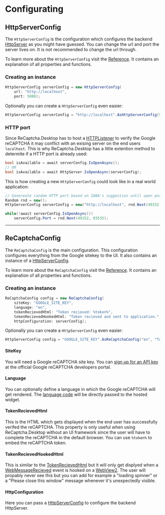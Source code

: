 # Configurating

## HttpServerConfig
The `HttpServerConfig` is the configuration which configures the backend [HttpServer](/http) as you might have guessed.
You can change the url and port the server lives on. It is not recommended to change the url through.

To learn more about the `HttpServerConfig` visit the [Reference](/reference/configuration#httpserverconfig).
It contains an explanation of all properties and functions.

### Creating an instance
```cs
HttpServerConfig serverConfig = new HttpServerConfig(
    url: "http://localhost",
    port: 5000);
```
Optionally you can create a `HttpServerConfig` even easier:
```cs
HttpServerConfig serverConfig = "http://localhost".AsHttpServerConfig(5000);
```

### HTTP port
Since ReCaptcha.Desktop has to host a [HTTPListener](https://learn.microsoft.com/en-us/dotnet/api/system.net.httplistener) to verify the Google reCAPTCHA it may conflict with an exising server on the end users `localhost`. This is why ReCaptcha.Desktop has a little extention method to determite if a HTTP port is already used:
```cs
bool isAvailable = await serverConfig.IsOpenAsync();
// OR
bool isAvailable = await HttpServer.IsOpenAsync(serverConfig);
```

This is how creating a new `HttpServerConfig` could look like in a real world application:
```cs
// Genereate random HTTP port based on IANA's suggestion until open port was found
Random rnd = new();
HttpServerConfig serverConfig = new("http://localhost", rnd.Next(49152, 65535));

while(!await serverConfig.IsOpenAsync())
    serverConfig.Port = rnd.Next(49152, 65535);
```

---

## ReCaptchaConfig
The `ReCaptchaConfig` is the main configuration. This configuration configures everything from the Google sitekey to the UI.
It also contains an instance of a [HttpServerConfig](#httpserverconfig).

To learn more about the `ReCaptchaConfig` visit the [Reference](/reference/configuration#recaptchaconfig).
It contains an explanation of all properties and functions.

### Creating an instance
```cs
ReCaptchaConfig config = new ReCaptchaConfig(
    siteKey: "GOOGLE_SITE_KEY",
    language: "en",
    tokenRecievedHtml: "Token recieved: %token%",
    tokenRecievedHookedHtml: "Token recieved and sent to application.",
    httpConfiguration: serverConfig);
```
Optionally you can create a `HttpServerConfig` even easier:
```cs
HttpServerConfig config = "GOOGLE_SITE_KEY".AsReCaptchaConfig("en", "Token recieved: %token%", "Token recieved and sent to application.", serverConfig);
```

#### SiteKey
You will need a Google reCAPTCHA site key. You can [sign up for an API key](http://www.google.com/recaptcha/admin) at the official Google reCAPTCHA developers portal.

#### Language
You can optionally define a language in which the Google reCAPTCHA will get rendered.
The [language code](https://developers.google.com/recaptcha/docs/language) will be directly passed to the hosted widget.

#### TokenRecievedHtml
This is the HTML which gets displayed when the end user has successfully verifed the reCAPTCHA.
This property is only useful when using ReCaptcha.Desktop without an UI framework since the user will have to complete the reCAPTCHA in the default browser.
You can use `%token%` to embed the reCAPTCHA token.

#### TokenRecievedHookedHtml
This is similar to the [TokenRecievedHtml](#tokenrecievedhtml) but it will only get displyed when a [WebMessageRecieved](https://learn.microsoft.com/en-us/dotnet/api/microsoft.web.webview2.winforms.webview2.webmessagereceived) event is hooked on a [WebView2](https://learn.microsoft.com/en-us/microsoft-edge/webview2/).
The user will propably never see this but you can add for example a "loading spinner" or a "Please close this window" message whenever it's unexpectedly visible.

#### HttpConfiguration
Here you can pass a [HttpServerConfig](#httpserverconfig) to configure the backend HttpServer.